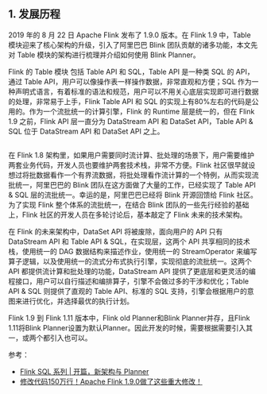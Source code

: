 

## 1. 发展历程

2019 年的 8 月 22 日 Apache Flink 发布了 1.9.0 版本。在 Flink 1.9 中，Table 模块迎来了核心架构的升级，引入了阿里巴巴 Blink 团队贡献的诸多功能，本文先对 Table 模块的架构进行梳理并介绍如何使用 Blink Planner。

Flink 的 Table 模块 包括 Table API 和 SQL，Table API 是一种类 SQL 的 API，通过 Table API，用户可以像操作表一样操作数据，非常直观和方便；SQL 作为一种声明式语言，有着标准的语法和规范，用户可以不用关心底层实现即可进行数据的处理，非常易于上手，Flink Table API 和 SQL 的实现上有80%左右的代码是公用的。作为一个流批统一的计算引擎，Flink 的 Runtime 层是统一的，但在 Flink 1.9 之前，Flink API 层一直分为 DataStream API 和 DataSet API，Table API & SQL 位于 DataStream API 和 DataSet API 之上。

![]()

在 Flink 1.8 架构里，如果用户需要同时流计算、批处理的场景下，用户需要维护两套业务代码，开发人员也要维护两套技术栈，非常不方便。Flink 社区很早就设想过将批数据看作一个有界流数据，将批处理看作流计算的一个特例，从而实现流批统一，阿里巴巴的 Blink 团队在这方面做了大量的工作，已经实现了 Table API & SQL 层的流批统一。幸运的是，阿里巴巴已经将 Blink 开源回馈给 Flink 社区。为了实现 Flink 整个体系的流批统一，在结合 Blink 团队的一些先行经验的基础上，Flink 社区的开发人员在多轮讨论后，基本敲定了 Flink 未来的技术架构。

在 Flink 的未来架构中，DataSet API 将被废除，面向用户的 API 只有 DataStream API 和 Table API & SQL，在实现层，这两个 API 共享相同的技术栈，使用统一的 DAG 数据结构来描述作业，使用统一的 StreamOperator 来编写算子逻辑，以及使用统一的流式分布式执行引擎，实现彻底的流批统一。这两个 API 都提供流计算和批处理的功能，DataStream API 提供了更底层和更灵活的编程接口，用户可以自行描述和编排算子，引擎不会做过多的干涉和优化；Table API & SQL 则提供了直观的 Table API、标准的 SQL 支持，引擎会根据用户的意图来进行优化，并选择最优的执行计划。




Flink 1.9 到 Flink 1.11 版本中，Flink old Planner和Blink Planner并存，且Flink 1.11将Blink Planner设置为默认Planner。因此开发的时候，需要根据需要引入其一，或两个都引入也可以。


参考：
- [Flink SQL 系列 | 开篇，新架构与 Planner](https://mp.weixin.qq.com/s/zyM-pvV1v4bPcDuNQGju6g)
- [修改代码150万行！Apache Flink 1.9.0做了这些重大修改！](https://mp.weixin.qq.com/s/qcS4FQdSHaZaU52ELEBqBw)
